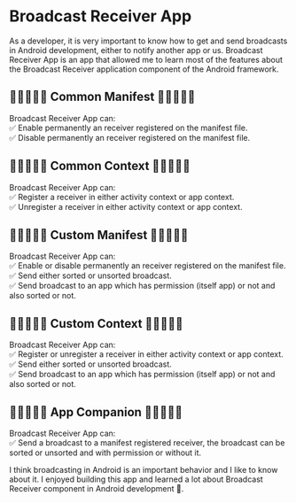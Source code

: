 # Broadcast Receiver App
As a developer, it is very important to know how to get and send broadcasts in Android development, either to notify another app or us.  Broadcast Receiver App is an app that allowed me to learn most of the features about the Broadcast Receiver application component of the Android framework.

## 💚💚💚💚💚 Common Manifest 💚💚💚💚💚
Broadcast Receiver App can:<br>
✅ Enable permanently an receiver registered on the manifest file.<br>
✅ Disable permanently an receiver registered on the manifest file.<br>


## 💚💚💚💚💚 Common Context 💚💚💚💚💚
Broadcast Receiver App can:<br>
✅ Register a receiver in either activity context or app context.<br>
✅ Unregister a receiver in either activity context or app context.<br>


## 💚💚💚💚💚 Custom Manifest 💚💚💚💚💚
Broadcast Receiver App can:<br>
✅ Enable or disable permanently an receiver registered on the manifest file.<br>
✅ Send either sorted or unsorted broadcast.<br>
✅ Send broadcast to an app which has permission (itself app) or not and also sorted or not.<br>


## 💚💚💚💚💚 Custom Context 💚💚💚💚💚
Broadcast Receiver App can:<br>
✅ Register or unregister a receiver in either activity context or app context.<br>
✅ Send either sorted or unsorted broadcast.<br>
✅ Send broadcast to an app which has permission (itself app) or not and also sorted or not.<br>

## 💚💚💚💚💚 App Companion 💚💚💚💚💚
Broadcast Receiver App can:<br>
✅ Send a broadcast to a manifest registered receiver, the broadcast can be sorted or unsorted and with permission or without it.<br>

I think broadcasting in Android is an important behavior and I like to know about it. I enjoyed building this app and learned a lot about Broadcast Receiver component in Android development 💚.
